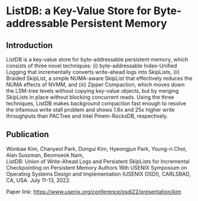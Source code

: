 # ListDB: a Key-Value Store for Byte-addressable Persistent Memory 

## Introduction

ListDB is a key-value store for byte-addressable persistent memory, which consists of three novel techniques: 
(i) byte-addressable Index-Unified Logging that incrementally converts write-ahead logs into SkipLists, 
(ii) Braided SkipList, a simple NUMA-aware SkipList that effectively reduces the NUMA effects of NVMM, and 
(iii) Zipper Compaction, which moves down the LSM-tree levels without copying key-value objects, but by merging SkipLists in place without blocking concurrent reads. 
Using the three techniques, ListDB makes background compaction fast enough to resolve the infamous write stall problem and shows 1.6x and 25x higher write throughputs than PACTree and Intel Pmem-RocksDB, respectively.

## Publication

Wonbae Kim, Chanyeol Park, Dongui Kim, Hyeongjun Park, Young-ri Choi, Alan Sussman, Beomseok Nam,  
ListDB: Union of Write-Ahead Logs and Persistent SkipLists for Incremental Checkpointing on Persistent Memory Authors
16th USENIX Symposium on Operating Systems Design and Implementation (USENIX OSDI), CARLSBAD, CA, USA. July 11-13, 2022.

Paper link: https://www.usenix.org/conference/osdi22/presentation/kim

